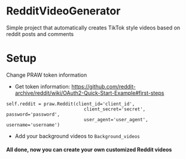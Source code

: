 # RedditVideoGenerator

Simple project that automatically creates TikTok style videos based on reddit posts and comments

# Setup

Change PRAW token information 

 - Get token information: https://github.com/reddit-archive/reddit/wiki/OAuth2-Quick-Start-Example#first-steps
``` 
self.reddit = praw.Reddit(client_id='client_id',
                             client_secret='secret', password='password',
                             user_agent='user_agent', username='username')
```

 - Add your background videos to `Background_videos`

 #### All done, now you can create your own customized Reddit videos
